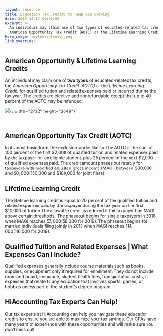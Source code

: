 ```yaml
---
layout: resource
title: Education Tax Credits to Keep You Growing
date: 2019-10-17 00:00:00
excerpt: >-
  An individual may claim one of two types of educated-related tax credits, the
  American Opportunity Tax Credit (AOTC) or the Lifetime Learning Credit...
hero_image: /uploads/Study.jpeg
link_override:
---
```


## American Opportunity & Lifetime Learning Credits

An individual may claim one of&nbsp;**two types**&nbsp;of educated-related tax credits, the&nbsp;*American Opportunity Tax Credit (AOTC)*&nbsp;or the&nbsp;*Lifetime Learning Credit*, for qualified tuition and related expenses paid or incurred during the tax year. The credits are elective and nonrefundable except that up to 40 percent of the AOTC may be refunded.

![](/uploads/educationrectangle.jpeg){: width="2732" height="2048"}

&nbsp;

## American Opportunity Tax Credit (AOTC)

In its most basic form, the exclusion works like so:The AOTC is the sum of 100 percent of the first $2,000 of qualified tuition and related expenses paid by the taxpayer for an eligible student, plus 25 percent of the next $2,000 of qualified expenses paid. The credit amount phases out ratably for taxpayers with modified adjusted gross income (MAGI) between $80,000 and $90,000 ($160,000 and $180,000 for joint filers).

## Lifetime Learning Credit

The lifetime learning credit is equal to 20 percent of the qualified tuition and related expenses paid by the taxpayer during the tax year on the first $10,000 of tuition.The allowable credit is reduced if the taxpayer has MAGI above certain thresholds. The phaseout begins for single taxpayers in 2018 when MAGI reaches $57,000 ($58,000 for 2019). The phaseout begins for married individuals filing jointly in 2018 when MAGI reaches $114,000 ($116,000 for 2019).

## Qualified Tuition and Related Expenses \| What Expenses Can I Include?

Qualified expenses generally include course materials such as books, supplies, or equipment only if required for enrollment. They do not include room and board, insurance, student health fees, transportation costs, or expenses that relate to any education that involves sports, games, or hobbies unless part of the student’s degree program.

## HiAccounting Tax Experts Can Help\!

Our tax experts at HiAccounting can help you navigate these education credits to ensure you are able to maximize your tax savings. Our CPAs have many years of experience with these opportunities and will make sure you don’t miss out\!
